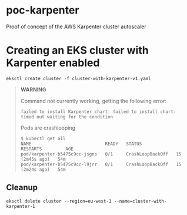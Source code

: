 # poc-karpenter

Proof of concept of the AWS Karpenter cluster autoscaler

# Creating an EKS cluster with Karpenter enabled

```
eksctl create cluster -f cluster-with-karpenter-v1.yaml
```

> **WARNING**
> 
> Command not currently working, getting the following error:
> 
>  ```failed to install Karpenter chart: failed to install chart: timed out waiting for the condition```
> 
> Pods are crashlooping
> 
> ```
> $ kubectl get all
> NAME                            READY   STATUS             RESTARTS         AGE
> pod/karpenter-b5475c9cc-jsgns   0/1     CrashLoopBackOff   15 (2m45s ago)   54m
> pod/karpenter-b5475c9cc-l9jrr   0/1     CrashLoopBackOff   15 (2m24s ago)   54m
> ```

## Cleanup

```
eksctl delete cluster --region=eu-west-1 --name=cluster-with-karpenter-1
```